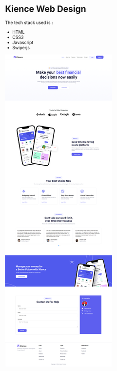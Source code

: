 # Kience Web Design

The tech stack used is :
- HTML
- CSS3
- Javascript
- Swiperjs

![Screen Shot](https://github.com/aditiaprabowo3/Kiance/blob/main/assets/ss.png)
